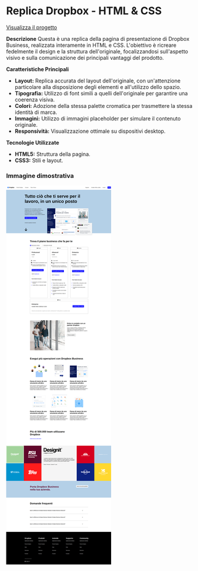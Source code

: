 # Replica Dropbox - HTML & CSS

<a href="https://aledibernardo.github.io/htmlcss-dropbox/">Visualizza il progetto</a>

**Descrizione**
Questa è una replica della pagina di presentazione di Dropbox Business, realizzata interamente in HTML e CSS. L'obiettivo è ricreare fedelmente il design e la struttura dell'originale, focalizzandosi sull'aspetto visivo e sulla comunicazione dei principali vantaggi del prodotto.

**Caratteristiche Principali**
* **Layout:** Replica accurata del layout dell'originale, con un'attenzione particolare alla disposizione degli elementi e all'utilizzo dello spazio.
* **Tipografia:** Utilizzo di font simili a quelli dell'originale per garantire una coerenza visiva.
* **Colori:** Adozione della stessa palette cromatica per trasmettere la stessa identità di marca.
* **Immagini:** Utilizzo di immagini placeholder per simulare il contenuto originale.
* **Responsività:** Visualizzazione ottimale su dispositivi desktop.

**Tecnologie Utilizzate**
* **HTML5:** Struttura della pagina.
* **CSS3:** Stili e layout.

### Immagine dimostrativa
![alt text](dropbox-completed.png)